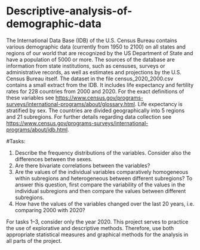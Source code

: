 # Descriptive-analysis-of-demographic-data

The International Data Base (IDB) of the U.S. Census Bureau contains various demographic data (currently from 1950 to 2100) on all states and regions of our world that are recognized by the US Department of State and have a population of 5000 or more. The sources of the database are information from state institutions, such as censuses, surveys or administrative records, as well as estimates and projections by the U.S. Census Bureau itself. The dataset in the file census_2020_2000.csv contains a small extract from the IDB. It includes life expectancy and fertility rates for 228 countries from 2000 and 2020. For the exact definitions of these variables see https://www.census.gov/programs-surveys/international-programs/about/glossary.html. Life expectancy is stratified by sex. The countries are divided geographically into 5 regions and 21 subregions. For further details regarding data collection see https://www.census.gov/programs-surveys/international-programs/about/idb.html.

#Tasks:
  1. Describe the frequency distributions of the variables. Consider also the differences
between the sexes.
  2. Are there bivariate correlations between the variables?
  3. Are the values of the individual variables comparatively homogeneous within
subregions and heterogeneous between different subregions? To answer this question,
first compare the variability of the values in the individual subregions and then
compare the values between different subregions.
  4. How have the values of the variables changed over the last 20 years, i.e. comparing
2000 with 2020?

For tasks 1–3, consider only the year 2020. This project serves to practice the use of
explorative and descriptive methods. Therefore, use both appropriate statistical measures
and graphical methods for the analysis in all parts of the project.
